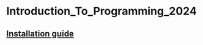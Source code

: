 # Introduction_To_Programming_2024

## [Installation guide](https://github.com/Stelllarce/Introduction_To_Programming_2024/tree/main/Prerequisites)
